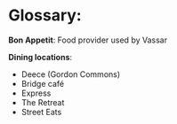 # Glossary:
**Bon Appetit**: Food provider used by Vassar

**Dining locations**:
- Deece (Gordon Commons)
- Bridge café
- Express
- The Retreat
- Street Eats
